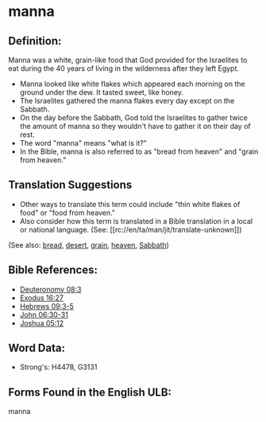 # manna

## Definition:

Manna was a white, grain-like food that God provided for the Israelites to eat during the 40 years of living in the wilderness after they left Egypt.

* Manna looked like white flakes which appeared each morning on the ground under the dew. It tasted sweet, like honey.
* The Israelites gathered the manna flakes every day except on the Sabbath.
* On the day before the Sabbath, God told the Israelites to gather twice the amount of manna so they wouldn't have to gather it on their day of rest.
* The word "manna" means "what is it?"
* In the Bible, manna is also referred to as "bread from heaven" and "grain from heaven."

## Translation Suggestions

* Other ways to translate this term could include "thin white flakes of food" or "food from heaven."
* Also consider how this term is translated in a Bible translation in a local or national language. (See: [[rc://en/ta/man/jit/translate-unknown]])

(See also: [bread](../other/bread.md), [desert](../other/desert.md), [grain](../other/grain.md), [heaven](../kt/heaven.md), [Sabbath](../kt/sabbath.md))

## Bible References:

* [Deuteronomy 08:3](rc://en/tn/help/deu/08/3)
* [Exodus 16:27](rc://en/tn/help/exo/16/27)
* [Hebrews 09:3-5](rc://en/tn/help/heb/09/03)
* [John 06:30-31](rc://en/tn/help/jhn/06/30)
* [Joshua 05:12](rc://en/tn/help/jos/05/12)

## Word Data:

* Strong's: H4478, G3131

## Forms Found in the English ULB:

manna


